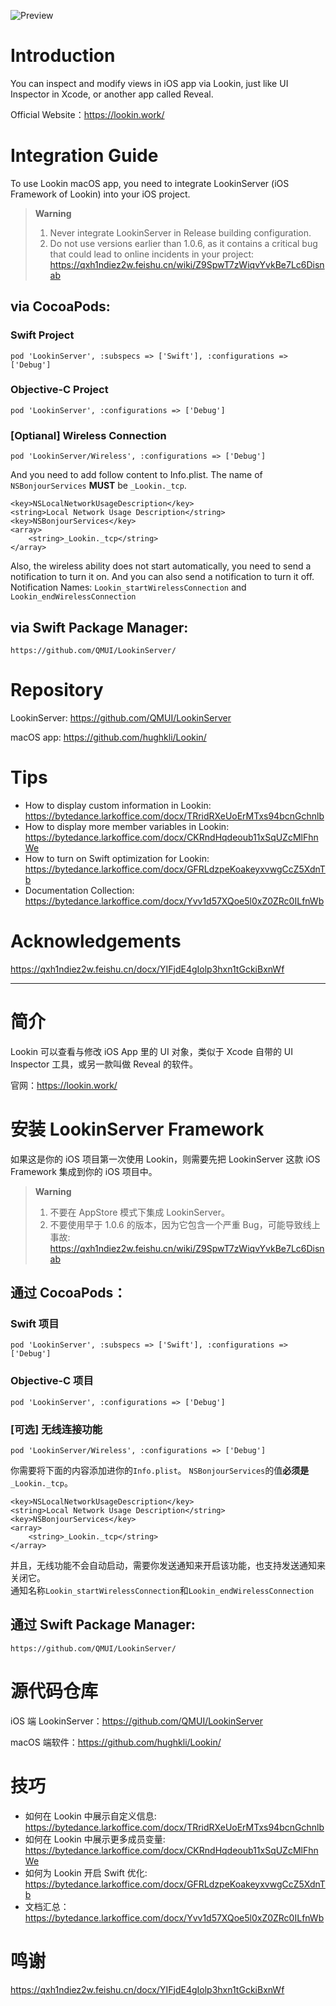![Preview](https://cdn.lookin.work/public/style/images/independent/homepage/preview_en_1x.jpg "Preview")

# Introduction
You can inspect and modify views in iOS app via Lookin, just like UI Inspector in Xcode, or another app called Reveal.

Official Website：https://lookin.work/

# Integration Guide
To use Lookin macOS app, you need to integrate LookinServer (iOS Framework of Lookin) into your iOS project.

> **Warning**
> 1. Never integrate LookinServer in Release building configuration.
> 2. Do not use versions earlier than 1.0.6, as it contains a critical bug that could lead to online incidents in your project: https://qxh1ndiez2w.feishu.cn/wiki/Z9SpwT7zWiqvYvkBe7Lc6Disnab

## via CocoaPods:
### Swift Project
`pod 'LookinServer', :subspecs => ['Swift'], :configurations => ['Debug']`
### Objective-C Project
`pod 'LookinServer', :configurations => ['Debug']`

### [Optianal] Wireless Connection
`pod 'LookinServer/Wireless', :configurations => ['Debug']`

And you need to add follow content to Info.plist. The name of `NSBonjourServices` **MUST** be `_Lookin._tcp`.

```plist
<key>NSLocalNetworkUsageDescription</key>
<string>Local Network Usage Description</string>
<key>NSBonjourServices</key>
<array>
	<string>_Lookin._tcp</string>
</array>
```
Also, the wireless ability does not start automatically, you need to send a notification to turn it on. And you can also send a notification to turn it off. <br>
Notification Names: `Lookin_startWirelessConnection` and `Lookin_endWirelessConnection`

## via Swift Package Manager:
`https://github.com/QMUI/LookinServer/`

# Repository
LookinServer: https://github.com/QMUI/LookinServer

macOS app: https://github.com/hughkli/Lookin/

# Tips
- How to display custom information in Lookin: https://bytedance.larkoffice.com/docx/TRridRXeUoErMTxs94bcnGchnlb
- How to display more member variables in Lookin: https://bytedance.larkoffice.com/docx/CKRndHqdeoub11xSqUZcMlFhnWe
- How to turn on Swift optimization for Lookin: https://bytedance.larkoffice.com/docx/GFRLdzpeKoakeyxvwgCcZ5XdnTb
- Documentation Collection: https://bytedance.larkoffice.com/docx/Yvv1d57XQoe5l0xZ0ZRc0ILfnWb

# Acknowledgements
https://qxh1ndiez2w.feishu.cn/docx/YIFjdE4gIolp3hxn1tGckiBxnWf

---
# 简介
Lookin 可以查看与修改 iOS App 里的 UI 对象，类似于 Xcode 自带的 UI Inspector 工具，或另一款叫做 Reveal 的软件。

官网：https://lookin.work/

# 安装 LookinServer Framework
如果这是你的 iOS 项目第一次使用 Lookin，则需要先把 LookinServer 这款 iOS Framework 集成到你的 iOS 项目中。

> **Warning**
>
> 1. 不要在 AppStore 模式下集成 LookinServer。
> 2. 不要使用早于 1.0.6 的版本，因为它包含一个严重 Bug，可能导致线上事故: https://qxh1ndiez2w.feishu.cn/wiki/Z9SpwT7zWiqvYvkBe7Lc6Disnab
## 通过 CocoaPods：

### Swift 项目
`pod 'LookinServer', :subspecs => ['Swift'], :configurations => ['Debug']`
### Objective-C 项目
`pod 'LookinServer', :configurations => ['Debug']`
### [可选] 无线连接功能
`pod 'LookinServer/Wireless', :configurations => ['Debug']`

你需要将下面的内容添加进你的`Info.plist`。 `NSBonjourServices`的值**必须是**`_Lookin._tcp`。

```plist
<key>NSLocalNetworkUsageDescription</key>
<string>Local Network Usage Description</string>
<key>NSBonjourServices</key>
<array>
	<string>_Lookin._tcp</string>
</array>
```
并且，无线功能不会自动启动，需要你发送通知来开启该功能，也支持发送通知来关闭它。<br>
通知名称`Lookin_startWirelessConnection`和`Lookin_endWirelessConnection`

## 通过 Swift Package Manager:
`https://github.com/QMUI/LookinServer/`

# 源代码仓库

iOS 端 LookinServer：https://github.com/QMUI/LookinServer

macOS 端软件：https://github.com/hughkli/Lookin/

# 技巧
- 如何在 Lookin 中展示自定义信息: https://bytedance.larkoffice.com/docx/TRridRXeUoErMTxs94bcnGchnlb
- 如何在 Lookin 中展示更多成员变量: https://bytedance.larkoffice.com/docx/CKRndHqdeoub11xSqUZcMlFhnWe
- 如何为 Lookin 开启 Swift 优化: https://bytedance.larkoffice.com/docx/GFRLdzpeKoakeyxvwgCcZ5XdnTb
- 文档汇总：https://bytedance.larkoffice.com/docx/Yvv1d57XQoe5l0xZ0ZRc0ILfnWb

# 鸣谢
https://qxh1ndiez2w.feishu.cn/docx/YIFjdE4gIolp3hxn1tGckiBxnWf
